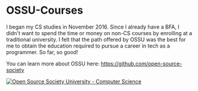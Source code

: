 # OSSU-Courses

I began my CS studies in November 2016.  Since I already have a BFA, I didn't want to spend the time or money on non-CS courses by enrolling at a traditional university.  I felt that the path offered by OSSU was the best for me to obtain the education required to pursue a career in tech as a programmer.  So far, so good!

You can learn more about OSSU here: https://github.com/open-source-society

<a href="https://github.com/open-source-society/computer-science"><img alt="Open Source Society University - Computer Science" src="https://img.shields.io/badge/OSSU-computer--science-blue.svg"></a>
